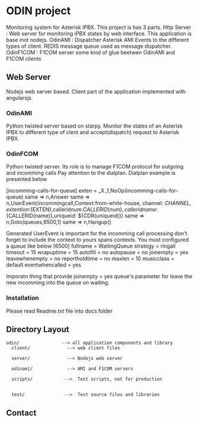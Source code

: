 # ODIN project
Monitoring system for Asterisk IPBX.
This project is has 3 parts.
Http Server : Web server for monitoring iPBX states by web interface. This application is base inot nodejs.
OdinAMI : Dispatcher Asterisk AMI Events to the different types of client. REDIS message queue used as message dispatcher.
OdinF1COM : F1COM server some kind of glue beetwen OdinAMI and F1COM clients

## Web Server
Nodejs web server based. 
Client part of the application implemented with angularsjs.

### OdinAMI
Python twisted server based on starpy.
Monitor the states of an Asterisk IPBX to different type of clent and accept(dispatch) request to Asterisk IPBX. 


### OdinFCOM
Python twisted server.
Its role is to manage F1COM protocol for outgoing and incomming calls
Pay attention to the dialplan.
Dialplan example is presented below

[incomming-calls-for-queue]
exten = _X.,1,NoOp(incomming-calls-for-queue)
same => n,Answer
same => n,UserEvent(incommingcall,Context:from-white-house, channel: ${CHANNEL}, extention:${EXTEN},calleridnum:${CALLERID(num)},calleridname:${CALLERID(name)},uniqueid: ${CDR(uniqueid)})
same => n,Goto(queues,6500,1)
same => n,Hangup()

Generated UserEvent is important for the incomming call processing don't forget to include the context to yours spans contexts.
You must configured a queue like below
[6500]
fullname = WaitingQueue
strategy = ringall
timeout = 15
wrapuptime = 15
autofill = no
autopause = no
joinempty = yes
leavewhenempty = no
reportholdtime = no
maxlen = 10
musicclass = default
eventwhencalled = yes

Imporatn thing that provide joinempty = yes queue's parameter for leave the new incomming into the queue on waiting.


### Installation
Please read Readme.txt file into docs folder

## Directory Layout

    odin/                --> all application components and library
      client/              --> web client files

      server/              --> Nodejs web server 

      odinami/             --> AMI and F1COM servers
 
      scripts/            -->  Test scripts, not for production
      

      test/               -->  Test source files and libraries


## Contact


